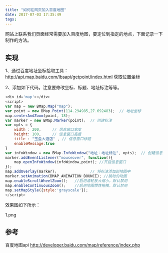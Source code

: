 ```yaml
---
title: "如何在网页加入百度地图"
date: 2017-07-03 17:35:49
tags:
---
```


网站上联系我们页面经常需要加入百度地图，要定位到指定的地点，下面记录一下制作的方法。

## 实现

1、通过百度地址坐标拾取工具：http://api.map.baidu.com/lbsapi/getpoint/index.html  获取位置坐标

2、添加如下代码。注意要修改坐标、标题、地址标注等等。

```js
<div id='map'></div>
<script>
var map = new BMap.Map("map");
var point = new BMap.Point(114.294985,27.692483);  // 地址坐标
map.centerAndZoom(point, 18);
var marker = new BMap.Marker(point);  // 创建标注
var opts = {
    width : 200,     // 信息窗口宽度
    height: 100,     // 信息窗口高度
    title : "玉盘大酒店" , // 信息窗口标题
    enableMessage:true
}
var infoWindow = new BMap.InfoWindow("地址：地址标注", opts);  // 创建信息窗口对象
marker.addEventListener("mouseover", function(){
    map.openInfoWindow(infoWindow,point); //开启信息窗口
});
map.addOverlay(marker);               // 将标注添加到地图中
marker.setAnimation(BMAP_ANIMATION_BOUNCE); //跳动的动画
map.enableScrollWheelZoom();   //启用滚轮放大缩小，默认禁用
map.enableContinuousZoom();    //启用地图惯性拖拽，默认禁用
map.setMapStyle({style:'grayscale'});
</script>
```

效果图如下所示：

1.png

## 参考

百度地图api http://developer.baidu.com/map/reference/index.php 